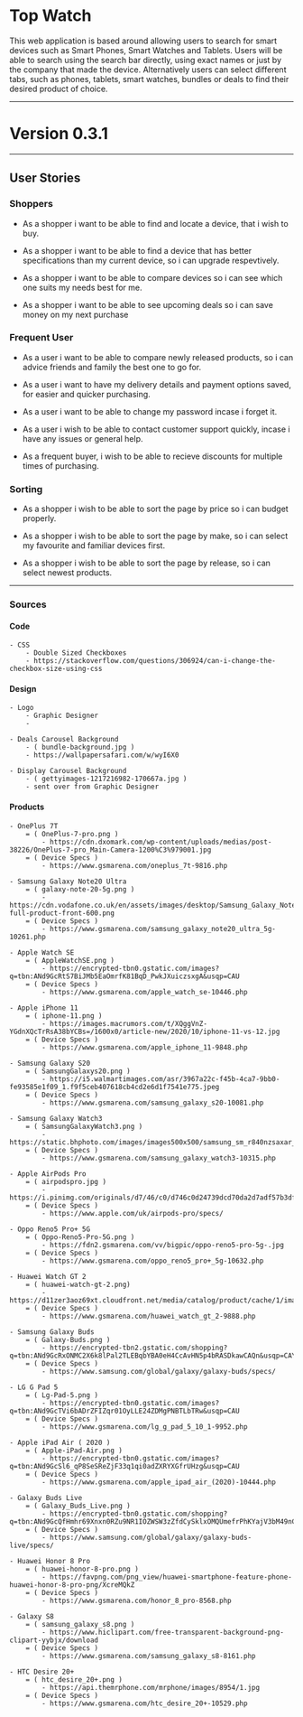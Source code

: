 # Top Watch 

This web application is based around allowing users to search for smart devices such as Smart Phones, 
Smart Watches and Tablets. Users will be able to search using the search bar directly, using exact names
or just by the company that made the device. Alternatively users can select different tabs, such as phones,
tablets, smart watches, bundles or deals to find their desired product of choice.

---

# Version 0.3.1

---

## User Stories 


### Shoppers 

* As a shopper i want to be able to find and locate a device, that i wish to buy.

* As a shopper i want to be able to find a device that has better specifications than my current device, so i can upgrade respevtively.

* As a shopper i want to be able to compare devices so i can see which one suits my needs best for me.

* As a shopper i want to be able to see upcoming deals so i can save money on my next purchase


### Frequent User 

* As a user i want to be able to compare newly released products, so i can advice friends and family the best one to go for.

* As a user i want to have my delivery details and payment options saved, for easier and quicker purchasing.

* As a user i want to be able to change my password incase i forget it.

* As a user i wish to be able to contact customer support quickly, incase i have any issues or general help.

* As a frequent buyer, i wish to be able to recieve discounts for multiple times of purchasing.


### Sorting 

* As a shopper i wish to be able to sort the page by price so i can budget properly.

* As a shopper i wish to be able to sort the page by make, so i can select my favourite and familiar devices first.

* As a shopper i wish to be able to sort the page by release, so i can select newest products. 

---

### Sources

#### Code

    - CSS
        - Double Sized Checkboxes
        - https://stackoverflow.com/questions/306924/can-i-change-the-checkbox-size-using-css

#### Design

    - Logo  
        - Graphic Designer
        - 

    - Deals Carousel Background 
        - ( bundle-background.jpg )
        - https://wallpapersafari.com/w/wyI6X0

    - Display Carousel Background
        - ( gettyimages-1217216982-170667a.jpg )
        - sent over from Graphic Designer

#### Products 

    - OnePlus 7T
        = ( OnePlus-7-pro.png )
            - https://cdn.dxomark.com/wp-content/uploads/medias/post-38226/OnePlus-7-pro_Main-Camera-1200%C3%979001.jpg
        = ( Device Specs )
            - https://www.gsmarena.com/oneplus_7t-9816.php

    - Samsung Galaxy Note20 Ultra
        = ( galaxy-note-20-5g.png )
            - https://cdn.vodafone.co.uk/en/assets/images/desktop/Samsung_Galaxy_Note_20_Ultra_mystic_bronze-full-product-front-600.png
        = ( Device Specs )
            - https://www.gsmarena.com/samsung_galaxy_note20_ultra_5g-10261.php

    - Apple Watch SE 
        = ( AppleWatchSE.png )
            - https://encrypted-tbn0.gstatic.com/images?q=tbn:ANd9GcRtS7BiJMb5EaOmrfK81BqD_PwkJXuiczsxgA&usqp=CAU
        = ( Device Specs )
            - https://www.gsmarena.com/apple_watch_se-10446.php

    - Apple iPhone 11
        = ( iphone-11.png )
            - https://images.macrumors.com/t/XQggVnZ-YGdnXQcTrRsA38bYCBs=/1600x0/article-new/2020/10/iphone-11-vs-12.jpg
        = ( Device Specs )
            - https://www.gsmarena.com/apple_iphone_11-9848.php

    - Samsung Galaxy S20 
        = ( SamsungGalaxys20.png )
            - https://i5.walmartimages.com/asr/3967a22c-f45b-4ca7-9bb0-fe93585e1f09_1.f9f5ceb407618cb4cd2e6d1f7541e775.jpeg
        = ( Device Specs )
            - https://www.gsmarena.com/samsung_galaxy_s20-10081.php

    - Samsung Galaxy Watch3
        = ( SamsungGalaxyWatch3.png )
            - https://static.bhphoto.com/images/images500x500/samsung_sm_r840nzsaxar_galaxy_watch3_gps_smartwatch_1596630034_1577762.jpg
        = ( Device Specs )
            - https://www.gsmarena.com/samsung_galaxy_watch3-10315.php

    - Apple AirPods Pro
        = ( airpodspro.jpg )
            - https://i.pinimg.com/originals/d7/46/c0/d746c0d24739dcd70da2d7adf57b3df7.jpg
        = ( Device Specs )
            - https://www.apple.com/uk/airpods-pro/specs/

    - Oppo Reno5 Pro+ 5G
        = ( Oppo-Reno5-Pro-5G.png )
            - https://fdn2.gsmarena.com/vv/bigpic/oppo-reno5-pro-5g-.jpg
        = ( Device Specs )
            - https://www.gsmarena.com/oppo_reno5_pro+_5g-10632.php

    - Huawei Watch GT 2
        = ( huawei-watch-gt-2.png)
            - https://d11zer3aoz69xt.cloudfront.net/media/catalog/product/cache/1/image/1200x/9df78eab33525d08d6e5fb8d27136e95/h/u/huawei_watch_gt_2_leather_smartwatch_black_1_1_1.jpg
        = ( Device Specs )
            - https://www.gsmarena.com/huawei_watch_gt_2-9888.php

    - Samsung Galaxy Buds 
        = ( Galaxy-Buds.png )
            - https://encrypted-tbn2.gstatic.com/shopping?q=tbn:ANd9GcRxONMC2X6k8lPal2TLEBqbYBA0eH4CcAvHN5p4bRASDkawCAQn&usqp=CAY
        = ( Device Specs )
            - https://www.samsung.com/global/galaxy/galaxy-buds/specs/

    - LG G Pad 5
        = ( Lg-Pad-5.png )
            - https://encrypted-tbn0.gstatic.com/images?q=tbn:ANd9GcTVi6bADrZFIZqr01OyLLE24ZDMgPNBTLbTRw&usqp=CAU
        = ( Device Specs )
            - https://www.gsmarena.com/lg_g_pad_5_10_1-9952.php

    - Apple iPad Air ( 2020 )
        = ( Apple-iPad-Air.png )
            - https://encrypted-tbn0.gstatic.com/images?q=tbn:ANd9GcSl6_qP8SeSReZjF33q1qi0adZXRYXGfrUHzg&usqp=CAU
        = ( Device Specs )
            - https://www.gsmarena.com/apple_ipad_air_(2020)-10444.php

    - Galaxy Buds Live
        = ( Galaxy_Buds_Live.png )
            - https://encrypted-tbn0.gstatic.com/shopping?q=tbn:ANd9GcQfHmhr69Xnxn0RZu9NR1IOZWSW3zZfdCySklxOMQUmefrPhKYajV3bM49nCqDixQpoQA34OM8&usqp=CAc
        = ( Device Specs )
            - https://www.samsung.com/global/galaxy/galaxy-buds-live/specs/

    - Huawei Honor 8 Pro
        = ( huawei-honor-8-pro.png )
            - https://favpng.com/png_view/huawei-smartphone-feature-phone-huawei-honor-8-pro-png/XcreMQkZ
        = ( Device Specs )
            - https://www.gsmarena.com/honor_8_pro-8568.php
        
    - Galaxy S8 
        = ( samsung_galaxy_s8.png )
            - https://www.hiclipart.com/free-transparent-background-png-clipart-yybjx/download
        = ( Device Specs )
            - https://www.gsmarena.com/samsung_galaxy_s8-8161.php

    - HTC Desire 20+ 
        = ( htc_desire_20+.png )
            - https://api.themrphone.com/mrphone/images/8954/1.jpg
        = ( Device Specs )
            - https://www.gsmarena.com/htc_desire_20+-10529.php